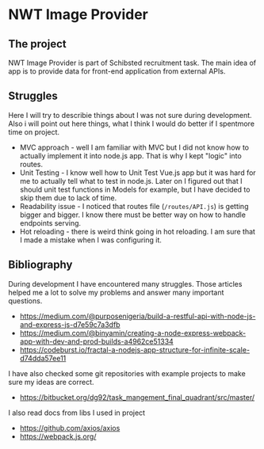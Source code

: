 # NWT Image Provider
## The project
NWT Image Provider is part of Schibsted recruitment task.
The main idea of app is to provide data for front-end application from external APIs.

## Struggles
Here I will try to describie things about I was not sure during development. Also i will point out here things, what I think I would do better if I spentmore time on project.
* MVC approach - well I am familiar with MVC but I did not know how to actually implement it into node.js app. That is why I kept "logic" into routes.
* Unit Testing - I know well how to Unit Test Vue.js app but it was hard for me to actually tell what to test in node.js. Later on I figured out that I should unit test functions in Models for example, but I have decided to skip them due to lack of time.
* Readability issue - I noticed that routes file (`/routes/API.js`) is getting bigger and bigger. I know there must be better way on how to handle endpoints serving. 
* Hot reloading - there is weird think going in hot reloading. I am sure that I made a mistake when I was configuring it.

## Bibliography
During development I have encountered many struggles. Those articles helped me a lot to solve my problems and answer many important questions.

* https://medium.com/@purposenigeria/build-a-restful-api-with-node-js-and-express-js-d7e59c7a3dfb
* https://medium.com/@binyamin/creating-a-node-express-webpack-app-with-dev-and-prod-builds-a4962ce51334
* https://codeburst.io/fractal-a-nodejs-app-structure-for-infinite-scale-d74dda57ee11

I have also checked some git repositories with example projects to make sure my ideas are correct.

* https://bitbucket.org/dg92/task_mangement_final_quadrant/src/master/

I also read docs from libs I used in project
* https://github.com/axios/axios
* https://webpack.js.org/
